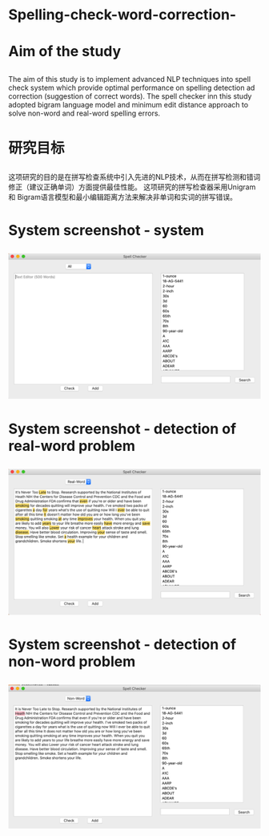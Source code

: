 # Spelling-check-word-correction-

# Aim of the study <h2>
The aim of this study is to implement advanced NLP techniques into spell check system which provide  optimal performance on spelling detection ad correction (suggestion of correct words). The spell checker inn this study adopted bigram language model and minimum edit distance approach to solve non-word and real-word spelling errors.

# 研究目标 <h2>
这项研究的目的是在拼写检查系统中引入先进的NLP技术，从而在拼写检测和错词修正（建议正确单词）方面提供最佳性能。
这项研究的拼写检查器采用Unigram 和 Bigram语言模型和最小编辑距离方法来解决非单词和实词的拼写错误。


# System screenshot - system <h2>
![image1](system.png)  

# System screenshot - detection of real-word problem <h2>
![image2](real-word.png)

# System screenshot - detection of non-word problem <h2>
![image3](non-word.png)
  
